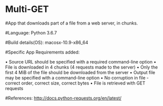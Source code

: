 # Multi-GET
#App that downloads part of a file from a web server, in chunks.

#Language:
Python 3.6.7

#Build details(OS):
macosx-10.9-x86_64

#Specific App Requirements added:

• Source URL should be specified with a required command-line option
• File is downloaded in 4 chunks (4 requests made to the server)
• Only the first 4 MiB of the file should be downloaded from the server
• Output file may be specified with a command-line option
• No corruption in file - correct order, correct size, correct bytes
• File is retrieved with GET requests


#References:
http://docs.python-requests.org/en/latest/

